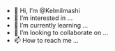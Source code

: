 - 👋 Hi, I’m @KelmiImashi
- 👀 I’m interested in ...
- 🌱 I’m currently learning ...
- 💞️ I’m looking to collaborate on ...
- 📫 How to reach me ...

<!---
KelmiImashi/KelmiImashi is a ✨ special ✨ repository because its `README.md` (this file) appears on your GitHub profile.
You can click the Preview link to take a look at your changes.
--->
